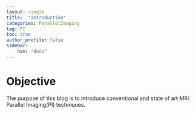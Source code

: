```yaml
---
layout: single
title:  "Introduction"
categories: ParallelImaging
tag: PI
toc: true
author_profile: false
sidebar:
    nav: "docs"
---
```


# Objective<br>
The purpose of this blog is to introduce conventional and state of art MRI Parallel Imaging(PI) techniques.







